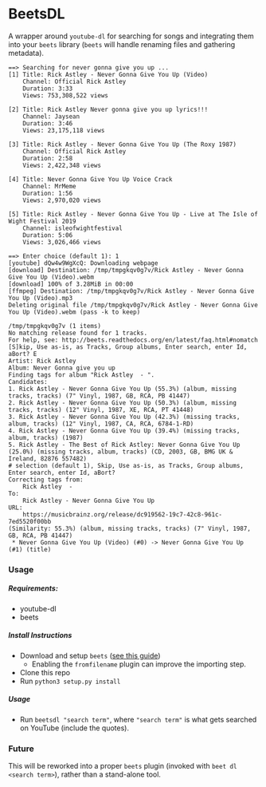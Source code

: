 # BeetsDL
A wrapper around `youtube-dl` for searching for songs and integrating them into your `beets` library (`beets` will handle renaming files and gathering metadata).
```
==> Searching for never gonna give you up ...
[1] Title: Rick Astley - Never Gonna Give You Up (Video)
    Channel: Official Rick Astley
    Duration: 3:33
    Views: 753,308,522 views

[2] Title: Rick Astley Never gonna give you up lyrics!!!
    Channel: Jaysean
    Duration: 3:46
    Views: 23,175,118 views

[3] Title: Rick Astley - Never Gonna Give You Up (The Roxy 1987)
    Channel: Official Rick Astley
    Duration: 2:58
    Views: 2,422,348 views

[4] Title: Never Gonna Give You Up Voice Crack
    Channel: MrMeme
    Duration: 1:56
    Views: 2,970,020 views

[5] Title: Rick Astley - Never Gonna Give You Up - Live at The Isle of Wight Festival 2019
    Channel: isleofwightfestival
    Duration: 5:06
    Views: 3,026,466 views

==> Enter choice (default 1): 1
[youtube] dQw4w9WgXcQ: Downloading webpage
[download] Destination: /tmp/tmpgkqv0g7v/Rick Astley - Never Gonna Give You Up (Video).webm
[download] 100% of 3.28MiB in 00:00
[ffmpeg] Destination: /tmp/tmpgkqv0g7v/Rick Astley - Never Gonna Give You Up (Video).mp3
Deleting original file /tmp/tmpgkqv0g7v/Rick Astley - Never Gonna Give You Up (Video).webm (pass -k to keep)

/tmp/tmpgkqv0g7v (1 items)
No matching release found for 1 tracks.
For help, see: http://beets.readthedocs.org/en/latest/faq.html#nomatch
[S]kip, Use as-is, as Tracks, Group albums, Enter search, enter Id, aBort? E
Artist: Rick Astley
Album: Never Gonna give you up
Finding tags for album "Rick Astley  - ".
Candidates:
1. Rick Astley - Never Gonna Give You Up (55.3%) (album, missing tracks, tracks) (7" Vinyl, 1987, GB, RCA, PB 41447)
2. Rick Astley - Never Gonna Give You Up (50.3%) (album, missing tracks, tracks) (12" Vinyl, 1987, XE, RCA, PT 41448)
3. Rick Astley - Never Gonna Give You Up (42.3%) (missing tracks, album, tracks) (12" Vinyl, 1987, CA, RCA, 6784-1-RD)
4. Rick Astley - Never Gonna Give You Up (39.4%) (missing tracks, album, tracks) (1987)
5. Rick Astley - The Best of Rick Astley: Never Gonna Give You Up (25.0%) (missing tracks, album, tracks) (CD, 2003, GB, BMG UK & Ireland, 82876 557482)
# selection (default 1), Skip, Use as-is, as Tracks, Group albums,
Enter search, enter Id, aBort?
Correcting tags from:
    Rick Astley  -
To:
    Rick Astley - Never Gonna Give You Up
URL:
    https://musicbrainz.org/release/dc919562-19c7-42c8-961c-7ed5520f00bb
(Similarity: 55.3%) (album, missing tracks, tracks) (7" Vinyl, 1987, GB, RCA, PB 41447)
 * Never Gonna Give You Up (Video) (#0) -> Never Gonna Give You Up (#1) (title)

```

### Usage
##### Requirements:
* youtube-dl
* beets

##### Install Instructions
* Download and setup `beets` ([see this guide](`https://beets.readthedocs.io/en/stable/guides/main.html`))
  * Enabling the `fromfilename` plugin can improve the importing step.
* Clone this repo
* Run `python3 setup.py install`

##### Usage
* Run `beetsdl "search term"`, where `"search term"` is what gets searched on YouTube (include the quotes).

### Future
This will be reworked into a proper `beets` plugin (invoked with `beet dl <search term>`), rather than a stand-alone tool.

